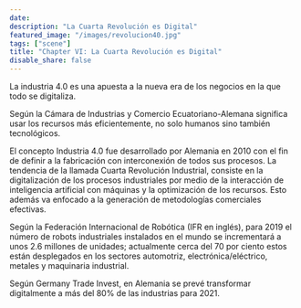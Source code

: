 ```yaml
---
date: 
description: "La Cuarta Revolución es Digital"
featured_image: "/images/revolucion40.jpg"
tags: ["scene"]
title: "Chapter VI: La Cuarta Revolución es Digital"
disable_share: false
---
```

La industria 4.0 es una apuesta a la nueva era de los negocios en la que todo se digitaliza.

Según la Cámara de Industrias y Comercio Ecuatoriano-Alemana significa usar los recursos más eficientemente, no solo humanos sino también tecnológicos.

El concepto Industria 4.0 fue desarrollado por Alemania en 2010 con el fin de definir a la fabricación con interconexión de todos sus procesos. La tendencia de la llamada Cuarta Revolución Industrial, consiste en la digitalización de los procesos industriales por medio de la interacción de inteligencia artificial con máquinas y la optimización de los recursos. Esto además va enfocado a la generación de metodologías comerciales efectivas.

Según la Federación Internacional de Robótica (IFR en inglés), para 2019 el número de robots industriales instalados en el mundo se incrementará a unos 2.6 millones de unidades; actualmente cerca del 70 por ciento estos están desplegados en los sectores automotriz, electrónica/eléctrico, metales y maquinaria industrial.

Según Germany Trade Invest, en Alemania se prevé transformar digitalmente a más del 80% de las industrias para 2021.